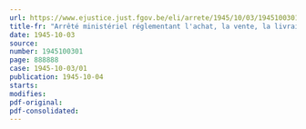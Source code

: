 ```yaml
---
url: https://www.ejustice.just.fgov.be/eli/arrete/1945/10/03/1945100301/justel
title-fr: "Arrêté ministériel réglementant l'achat, la vente, la livraison et l'utilisation du bois"
date: 1945-10-03
source:
number: 1945100301
page: 888888
case: 1945-10-03/01
publication: 1945-10-04
starts:
modifies:
pdf-original:
pdf-consolidated:
---
```


